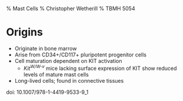 % Mast Cells
% Christopher Wetherill
% TBMH 5054


# Origins #

- Originate in bone marrow
- Arise from CD34+/CD117+ pluripotent progenitor cells
- Cell maturation dependent on KIT activation
    - *Kit<sup>W/W-v</sup>* mice lacking surface expression of KIT show reduced levels of mature mast cells
- Long-lived cells; found in connective tissues

doi: 10.1007/978-1-4419-9533-9_1